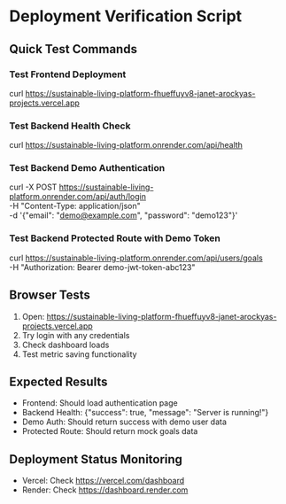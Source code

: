 # Deployment Verification Script

## Quick Test Commands

### Test Frontend Deployment
curl https://sustainable-living-platform-fhueffuyv8-janet-arockyas-projects.vercel.app

### Test Backend Health Check
curl https://sustainable-living-platform.onrender.com/api/health

### Test Backend Demo Authentication
curl -X POST https://sustainable-living-platform.onrender.com/api/auth/login \
  -H "Content-Type: application/json" \
  -d '{"email": "demo@example.com", "password": "demo123"}'

### Test Backend Protected Route with Demo Token
curl https://sustainable-living-platform.onrender.com/api/users/goals \
  -H "Authorization: Bearer demo-jwt-token-abc123"

## Browser Tests
1. Open: https://sustainable-living-platform-fhueffuyv8-janet-arockyas-projects.vercel.app
2. Try login with any credentials
3. Check dashboard loads
4. Test metric saving functionality

## Expected Results
- Frontend: Should load authentication page
- Backend Health: {"success": true, "message": "Server is running!"}
- Demo Auth: Should return success with demo user data
- Protected Route: Should return mock goals data

## Deployment Status Monitoring
- Vercel: Check https://vercel.com/dashboard
- Render: Check https://dashboard.render.com
